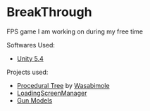 # BreakThrough

FPS game I am working on during my free time

Softwares Used: 
* [Unity 5.4](https://unity3d.com/get-unity/download)

Projects used: 

* [Procedural Tree](https://www.assetstore.unity3d.com/en/#!/content/32907)  by [Wasabimole](http://wasabimole.com/)
* [LoadingScreenManager](https://gist.github.com/Democide/beba5fd2603b268a8f72)
* [Gun Models](https://www.assetstore.unity3d.com/en/#!/content/56350)